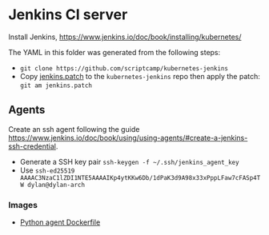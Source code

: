 # Jenkins CI server
Install Jenkins, https://www.jenkins.io/doc/book/installing/kubernetes/

The YAML in this folder was generated from the following steps:
- `git clone https://github.com/scriptcamp/kubernetes-jenkins`
- Copy [jenkins.patch](./jenkins.patch) to the `kubernetes-jenkins` repo then apply the patch: `git am jenkins.patch`

## Agents
Create an ssh agent following the guide https://www.jenkins.io/doc/book/using/using-agents/#create-a-jenkins-ssh-credential. 

- Generate a SSH key pair `ssh-keygen -f ~/.ssh/jenkins_agent_key`
- Use `ssh-ed25519 AAAAC3NzaC1lZDI1NTE5AAAAIKp4ytKKw6Db/1dPaK3d9A98x33xPppLFaw7cFASp4TW dylan@dylan-arch` 

### Images
- [Python agent Dockerfile](./AgentPythonDockerfile) 